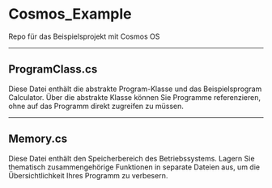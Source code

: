 # Cosmos_Example
Repo für das Beispielsprojekt mit Cosmos OS

---
## ProgramClass.cs

Diese Datei enthält die abstrakte Program-Klasse und das Beispielsprogram Calculator.
Über die abstrakte Klasse können Sie Programme referenzieren, ohne auf das Programm direkt zugreifen zu müssen.

---
## Memory.cs

Diese Datei enthält den Speicherbereich des Betriebssystems.
Lagern Sie thematisch zusammengehörige Funktionen in separate Dateien aus, um die Übersichtlichkeit Ihres Programm zu verbesern.
